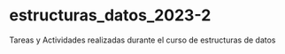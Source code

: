 # estructuras_datos_2023-2
Tareas y Actividades realizadas durante el curso de estructuras de datos
